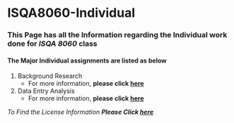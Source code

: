 # ISQA8060-Individual

### This Page has all the Information regarding the Individual work done for _**ISQA 8060**_ class
#### The Major Individual assignments are listed as below

 1. Background Research 
     * For more information, **please click [here](www.google.com)** 
 2. Data Entry Analysis  
     * For more information, **please click [here](www.google.com)**

_To Find the License Information **Please Click [here](https://github.com/shashankpatibandla/ISQA8060-Individual/blob/master/LICENSE)**_
